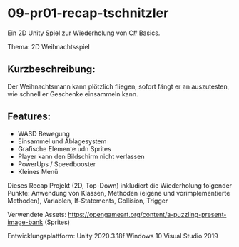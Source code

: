 

# 09-pr01-recap-tschnitzler

Ein 2D Unity Spiel zur Wiederholung von C# Basics.

Thema: 2D Weihnachtsspiel

## Kurzbeschreibung:

Der Weihnachtsmann kann plötzlich fliegen, sofort fängt er an auszutesten, wie schnell er Geschenke einsammeln kann.

## Features:

  - WASD Bewegung
  - Einsammel und Ablagesystem
  - Grafische Elemente udn Sprites
  - Player kann den Bildschirm nicht verlassen
  - PowerUps / Speedbooster
  - Kleines Menü
  
  
Dieses Recap Projekt (2D, Top-Down) inkludiert die Wiederholung folgender Punkte: Anwendung von Klassen, Methoden (eigene und vorimplementierte Methoden), Variablen, If-Statements, Collision, Trigger

Verwendete Assets:
https://opengameart.org/content/a-puzzling-present-image-bank (Sprites)

Entwicklungsplattform:
Unity 2020.3.18f Windows 10 Visual Studio 2019
